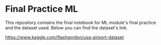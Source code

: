 # Final Practice ML

This repository contains the final notebook for ML module's final practice and the dataset used. Below you can find the dataset's link.

https://www.kaggle.com/flashgordon/usa-airport-dataset
